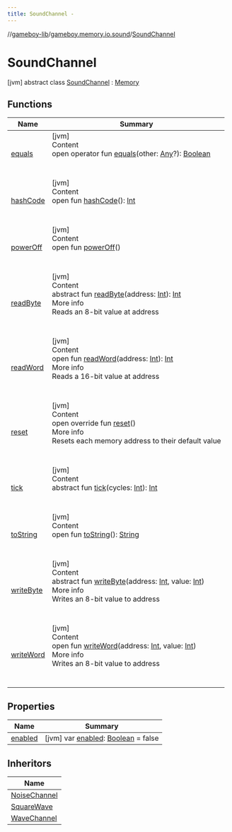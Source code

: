 ```yaml
---
title: SoundChannel -
---
```

//[gameboy-lib](../../index.md)/[gameboy.memory.io.sound](../index.md)/[SoundChannel](index.md)



# SoundChannel  
 [jvm] abstract class [SoundChannel](index.md) : [Memory](../../gameboy.memory/-memory/index.md)   


## Functions  
  
|  Name|  Summary| 
|---|---|
| <a name="kotlin/Any/equals/#kotlin.Any?/PointingToDeclaration/"></a>[equals](../../gameboy.utils/-log/index.md#%5Bkotlin%2FAny%2Fequals%2F%23kotlin.Any%3F%2FPointingToDeclaration%2F%5D%2FFunctions%2F456262920)| <a name="kotlin/Any/equals/#kotlin.Any?/PointingToDeclaration/"></a>[jvm]  <br>Content  <br>open operator fun [equals](../../gameboy.utils/-log/index.md#%5Bkotlin%2FAny%2Fequals%2F%23kotlin.Any%3F%2FPointingToDeclaration%2F%5D%2FFunctions%2F456262920)(other: [Any](https://kotlinlang.org/api/latest/jvm/stdlib/kotlin/-any/index.html)?): [Boolean](https://kotlinlang.org/api/latest/jvm/stdlib/kotlin/-boolean/index.html)  <br><br><br>
| <a name="kotlin/Any/hashCode/#/PointingToDeclaration/"></a>[hashCode](../../gameboy.utils/-log/index.md#%5Bkotlin%2FAny%2FhashCode%2F%23%2FPointingToDeclaration%2F%5D%2FFunctions%2F456262920)| <a name="kotlin/Any/hashCode/#/PointingToDeclaration/"></a>[jvm]  <br>Content  <br>open fun [hashCode](../../gameboy.utils/-log/index.md#%5Bkotlin%2FAny%2FhashCode%2F%23%2FPointingToDeclaration%2F%5D%2FFunctions%2F456262920)(): [Int](https://kotlinlang.org/api/latest/jvm/stdlib/kotlin/-int/index.html)  <br><br><br>
| <a name="gameboy.memory.io.sound/SoundChannel/powerOff/#/PointingToDeclaration/"></a>[powerOff](power-off.md)| <a name="gameboy.memory.io.sound/SoundChannel/powerOff/#/PointingToDeclaration/"></a>[jvm]  <br>Content  <br>open fun [powerOff](power-off.md)()  <br><br><br>
| <a name="gameboy.memory/Memory/readByte/#kotlin.Int/PointingToDeclaration/"></a>[readByte](../../gameboy.memory/-memory/read-byte.md)| <a name="gameboy.memory/Memory/readByte/#kotlin.Int/PointingToDeclaration/"></a>[jvm]  <br>Content  <br>abstract fun [readByte](../../gameboy.memory/-memory/read-byte.md)(address: [Int](https://kotlinlang.org/api/latest/jvm/stdlib/kotlin/-int/index.html)): [Int](https://kotlinlang.org/api/latest/jvm/stdlib/kotlin/-int/index.html)  <br>More info  <br>Reads an 8-bit value at address  <br><br><br>
| <a name="gameboy.memory/Memory/readWord/#kotlin.Int/PointingToDeclaration/"></a>[readWord](../../gameboy.memory/-memory/read-word.md)| <a name="gameboy.memory/Memory/readWord/#kotlin.Int/PointingToDeclaration/"></a>[jvm]  <br>Content  <br>open fun [readWord](../../gameboy.memory/-memory/read-word.md)(address: [Int](https://kotlinlang.org/api/latest/jvm/stdlib/kotlin/-int/index.html)): [Int](https://kotlinlang.org/api/latest/jvm/stdlib/kotlin/-int/index.html)  <br>More info  <br>Reads a 16-bit value at address  <br><br><br>
| <a name="gameboy.memory.io.sound/SoundChannel/reset/#/PointingToDeclaration/"></a>[reset](reset.md)| <a name="gameboy.memory.io.sound/SoundChannel/reset/#/PointingToDeclaration/"></a>[jvm]  <br>Content  <br>open override fun [reset](reset.md)()  <br>More info  <br>Resets each memory address to their default value  <br><br><br>
| <a name="gameboy.memory.io.sound/SoundChannel/tick/#kotlin.Int/PointingToDeclaration/"></a>[tick](tick.md)| <a name="gameboy.memory.io.sound/SoundChannel/tick/#kotlin.Int/PointingToDeclaration/"></a>[jvm]  <br>Content  <br>abstract fun [tick](tick.md)(cycles: [Int](https://kotlinlang.org/api/latest/jvm/stdlib/kotlin/-int/index.html)): [Int](https://kotlinlang.org/api/latest/jvm/stdlib/kotlin/-int/index.html)  <br><br><br>
| <a name="kotlin/Any/toString/#/PointingToDeclaration/"></a>[toString](../../gameboy.utils/-log/index.md#%5Bkotlin%2FAny%2FtoString%2F%23%2FPointingToDeclaration%2F%5D%2FFunctions%2F456262920)| <a name="kotlin/Any/toString/#/PointingToDeclaration/"></a>[jvm]  <br>Content  <br>open fun [toString](../../gameboy.utils/-log/index.md#%5Bkotlin%2FAny%2FtoString%2F%23%2FPointingToDeclaration%2F%5D%2FFunctions%2F456262920)(): [String](https://kotlinlang.org/api/latest/jvm/stdlib/kotlin/-string/index.html)  <br><br><br>
| <a name="gameboy.memory/Memory/writeByte/#kotlin.Int#kotlin.Int/PointingToDeclaration/"></a>[writeByte](../../gameboy.memory/-memory/write-byte.md)| <a name="gameboy.memory/Memory/writeByte/#kotlin.Int#kotlin.Int/PointingToDeclaration/"></a>[jvm]  <br>Content  <br>abstract fun [writeByte](../../gameboy.memory/-memory/write-byte.md)(address: [Int](https://kotlinlang.org/api/latest/jvm/stdlib/kotlin/-int/index.html), value: [Int](https://kotlinlang.org/api/latest/jvm/stdlib/kotlin/-int/index.html))  <br>More info  <br>Writes an 8-bit value to address  <br><br><br>
| <a name="gameboy.memory/Memory/writeWord/#kotlin.Int#kotlin.Int/PointingToDeclaration/"></a>[writeWord](../../gameboy.memory/-memory/write-word.md)| <a name="gameboy.memory/Memory/writeWord/#kotlin.Int#kotlin.Int/PointingToDeclaration/"></a>[jvm]  <br>Content  <br>open fun [writeWord](../../gameboy.memory/-memory/write-word.md)(address: [Int](https://kotlinlang.org/api/latest/jvm/stdlib/kotlin/-int/index.html), value: [Int](https://kotlinlang.org/api/latest/jvm/stdlib/kotlin/-int/index.html))  <br>More info  <br>Writes an 8-bit value to address  <br><br><br>


## Properties  
  
|  Name|  Summary| 
|---|---|
| <a name="gameboy.memory.io.sound/SoundChannel/enabled/#/PointingToDeclaration/"></a>[enabled](enabled.md)| <a name="gameboy.memory.io.sound/SoundChannel/enabled/#/PointingToDeclaration/"></a> [jvm] var [enabled](enabled.md): [Boolean](https://kotlinlang.org/api/latest/jvm/stdlib/kotlin/-boolean/index.html) = false   <br>


## Inheritors  
  
|  Name| 
|---|
| <a name="gameboy.memory.io.sound/NoiseChannel///PointingToDeclaration/"></a>[NoiseChannel](../-noise-channel/index.md)
| <a name="gameboy.memory.io.sound/SquareWave///PointingToDeclaration/"></a>[SquareWave](../-square-wave/index.md)
| <a name="gameboy.memory.io.sound/WaveChannel///PointingToDeclaration/"></a>[WaveChannel](../-wave-channel/index.md)

